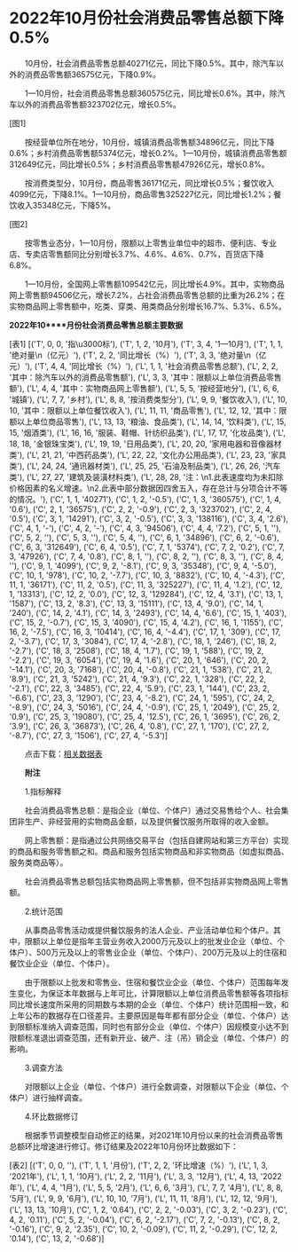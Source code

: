 # 2022年10月份社会消费品零售总额下降0.5%

　　10月份，社会消费品零售总额40271亿元，同比下降0.5%。其中，除汽车以外的消费品零售额36575亿元，下降0.9%。

　　1—10月份，社会消费品零售总额360575亿元，同比增长0.6%。其中，除汽车以外的消费品零售额323702亿元，增长0.5%。

[图1]

　　按经营单位所在地分，10月份，城镇消费品零售额34896亿元，同比下降0.6%；乡村消费品零售额5374亿元，增长0.2%。1—10月份，城镇消费品零售额312649亿元，同比增长0.5%；乡村消费品零售额47926亿元，增长0.8%。

　　按消费类型分，10月份，商品零售36171亿元，同比增长0.5%；餐饮收入4099亿元，下降8.1%。1—10月份，商品零售325227亿元，同比增长1.2%；餐饮收入35348亿元，下降5%。

[图2]

　　按零售业态分，1—10月份，限额以上零售业单位中的超市、便利店、专业店、专卖店零售额同比分别增长3.7%、4.6%、4.6%、0.7%，百货店下降6.8%。

　　1—10月份，全国网上零售额109542亿元，同比增长4.9%。其中，实物商品网上零售额94506亿元，增长7.2%，占社会消费品零售总额的比重为26.2%；在实物商品网上零售额中，吃类、穿类、用类商品分别增长16.7%、5.3%、6.5%。

**2022****年****10****月份社会消费品零售总额主要数据**

[表1]
[('T', 0, 0, '指\u3000标'), ('T', 1, 2, '10月'), ('T', 3, 4, '1—10月'), ('T', 1, 1, '绝对量\n（亿元）'), ('T', 2, 2, '同比增长（%）'), ('T', 3, 3, '绝对量\n（亿元）'), ('T', 4, 4, '同比增长（%）'), ('L', 1, 1, '社会消费品零售总额'), ('L', 2, 2, '其中：除汽车以外的消费品零售额'), ('L', 3, 3, '其中：限额以上单位消费品零售额'), ('L', 4, 4, '其中：实物商品网上零售额'), ('L', 5, 5, '按经营地分'), ('L', 6, 6, '城镇'), ('L', 7, 7, '乡村'), ('L', 8, 8, '按消费类型分'), ('L', 9, 9, '餐饮收入'), ('L', 10, 10, '其中：限额以上单位餐饮收入'), ('L', 11, 11, '商品零售'), ('L', 12, 12, '其中：限额以上单位商品零售'), ('L', 13, 13, '粮油、食品类'), ('L', 14, 14, '饮料类'), ('L', 15, 15, '烟酒类'), ('L', 16, 16, '服装、鞋帽、针纺织品类'), ('L', 17, 17, '化妆品类'), ('L', 18, 18, '金银珠宝类'), ('L', 19, 19, '日用品类'), ('L', 20, 20, '家用电器和音像器材类'), ('L', 21, 21, '中西药品类'), ('L', 22, 22, '文化办公用品类'), ('L', 23, 23, '家具类'), ('L', 24, 24, '通讯器材类'), ('L', 25, 25, '石油及制品类'), ('L', 26, 26, '汽车类'), ('L', 27, 27, '建筑及装潢材料类'), ('L', 28, 28, '注：\n1.此表速度均为未扣除价格因素的名义增速。\n2.此表中部分数据因四舍五入，存在总计与分项合计不等的情况。'), ('C', 1, 1, '40271'), ('C', 1, 2, '-0.5'), ('C', 1, 3, '360575'), ('C', 1, 4, '0.6'), ('C', 2, 1, '36575'), ('C', 2, 2, '-0.9'), ('C', 2, 3, '323702'), ('C', 2, 4, '0.5'), ('C', 3, 1, '14291'), ('C', 3, 2, '-0.5'), ('C', 3, 3, '138116'), ('C', 3, 4, '2.6'), ('C', 4, 1, '-'), ('C', 4, 2, '-'), ('C', 4, 3, '94506'), ('C', 4, 4, '7.2'), ('C', 5, 1, ''), ('C', 5, 2, ''), ('C', 5, 3, ''), ('C', 5, 4, ''), ('C', 6, 1, '34896'), ('C', 6, 2, '-0.6'), ('C', 6, 3, '312649'), ('C', 6, 4, '0.5'), ('C', 7, 1, '5374'), ('C', 7, 2, '0.2'), ('C', 7, 3, '47926'), ('C', 7, 4, '0.8'), ('C', 8, 1, ''), ('C', 8, 2, ''), ('C', 8, 3, ''), ('C', 8, 4, ''), ('C', 9, 1, '4099'), ('C', 9, 2, '-8.1'), ('C', 9, 3, '35348'), ('C', 9, 4, '-5.0'), ('C', 10, 1, '978'), ('C', 10, 2, '-7.7'), ('C', 10, 3, '8832'), ('C', 10, 4, '-4.3'), ('C', 11, 1, '36171'), ('C', 11, 2, '0.5'), ('C', 11, 3, '325227'), ('C', 11, 4, '1.2'), ('C', 12, 1, '13313'), ('C', 12, 2, '0.0'), ('C', 12, 3, '129284'), ('C', 12, 4, '3.1'), ('C', 13, 1, '1587'), ('C', 13, 2, '8.3'), ('C', 13, 3, '15111'), ('C', 13, 4, '9.0'), ('C', 14, 1, '240'), ('C', 14, 2, '4.1'), ('C', 14, 3, '2493'), ('C', 14, 4, '6.6'), ('C', 15, 1, '403'), ('C', 15, 2, '-0.7'), ('C', 15, 3, '4090'), ('C', 15, 4, '4.2'), ('C', 16, 1, '1155'), ('C', 16, 2, '-7.5'), ('C', 16, 3, '10414'), ('C', 16, 4, '-4.4'), ('C', 17, 1, '309'), ('C', 17, 2, '-3.7'), ('C', 17, 3, '3084'), ('C', 17, 4, '-2.8'), ('C', 18, 1, '246'), ('C', 18, 2, '-2.7'), ('C', 18, 3, '2508'), ('C', 18, 4, '1.7'), ('C', 19, 1, '588'), ('C', 19, 2, '-2.2'), ('C', 19, 3, '6054'), ('C', 19, 4, '1.6'), ('C', 20, 1, '646'), ('C', 20, 2, '-14.1'), ('C', 20, 3, '7168'), ('C', 20, 4, '-0.8'), ('C', 21, 1, '538'), ('C', 21, 2, '8.9'), ('C', 21, 3, '5242'), ('C', 21, 4, '9.3'), ('C', 22, 1, '328'), ('C', 22, 2, '-2.1'), ('C', 22, 3, '3485'), ('C', 22, 4, '5.9'), ('C', 23, 1, '144'), ('C', 23, 2, '-6.6'), ('C', 23, 3, '1290'), ('C', 23, 4, '-8.2'), ('C', 24, 1, '595'), ('C', 24, 2, '-8.9'), ('C', 24, 3, '5016'), ('C', 24, 4, '-0.9'), ('C', 25, 1, '2049'), ('C', 25, 2, '0.9'), ('C', 25, 3, '19080'), ('C', 25, 4, '12.5'), ('C', 26, 1, '3695'), ('C', 26, 2, '3.9'), ('C', 26, 3, '36873'), ('C', 26, 4, '0.8'), ('C', 27, 1, '170'), ('C', 27, 2, '-8.7'), ('C', 27, 3, '1506'), ('C', 27, 4, '-5.3')]

　　点击下载：[相关数据表](http://www.stats.gov.cn/sj/zxfb/202302/W020230203610388752439.xls)

　　**附注**

　　1.指标解释

　　社会消费品零售总额：是指企业（单位、个体户）通过交易售给个人、社会集团非生产、非经营用的实物商品金额，以及提供餐饮服务所取得的收入金额。

　　网上零售额：是指通过公共网络交易平台（包括自建网站和第三方平台）实现的商品和服务零售额之和。商品和服务包括实物商品和非实物商品（如虚拟商品、服务类商品等）。

　　社会消费品零售总额包括实物商品网上零售额，但不包括非实物商品网上零售额。

　　2.统计范围

　　从事商品零售活动或提供餐饮服务的法人企业、产业活动单位和个体户。其中，限额以上单位是指年主营业务收入2000万元及以上的批发业企业（单位、个体户）、500万元及以上的零售业企业（单位、个体户）、200万元及以上的住宿和餐饮业企业（单位、个体户）。

　　由于限额以上批发和零售业、住宿和餐饮业企业（单位、个体户）范围每年发生变化，为保证本年数据与上年可比，计算限额以上单位消费品零售额等各项指标同比增长速度所采用的同期数与本期的企业（单位、个体户）统计范围相一致，和上年公布的数据存在口径差异。主要原因是每年都有部分企业（单位、个体户）达到限额标准纳入调查范围，同时也有部分企业（单位、个体户）因规模变小达不到限额标准退出调查范围，还有新开业、破产、注（吊）销企业（单位、个体户）的影响。

　　3.调查方法

　　对限额以上企业（单位、个体户）进行全数调查，对限额以下企业（单位、个体户）进行抽样调查。

　　4.环比数据修订

　　根据季节调整模型自动修正的结果，对2021年10月份以来的社会消费品零售总额环比增速进行修订。修订结果及2022年10月份环比数据如下：

[表2]
[('T', 0, 0, ''), ('T', 1, 1, '月份'), ('T', 2, 2, '环比增速（%）'), ('L', 1, 3, '2021年'), ('L', 1, 1, '10月'), ('L', 2, 2, '11月'), ('L', 3, 3, '12月'), ('L', 4, 13, '2022年'), ('L', 4, 4, '1月'), ('L', 5, 5, '2月'), ('L', 6, 6, '3月'), ('L', 7, 7, '4月'), ('L', 8, 8, '5月'), ('L', 9, 9, '6月'), ('L', 10, 10, '7月'), ('L', 11, 11, '8月'), ('L', 12, 12, '9月'), ('L', 13, 13, '10月'), ('C', 1, 2, '0.64'), ('C', 2, 2, '-0.03'), ('C', 3, 2, '-0.23'), ('C', 4, 2, '0.11'), ('C', 5, 2, '-0.04'), ('C', 6, 2, '-2.17'), ('C', 7, 2, '-0.13'), ('C', 8, 2, '-0.16'), ('C', 9, 2, '2.35'), ('C', 10, 2, '-0.09'), ('C', 11, 2, '-0.29'), ('C', 12, 2, '0.14'), ('C', 13, 2, '-0.68')]